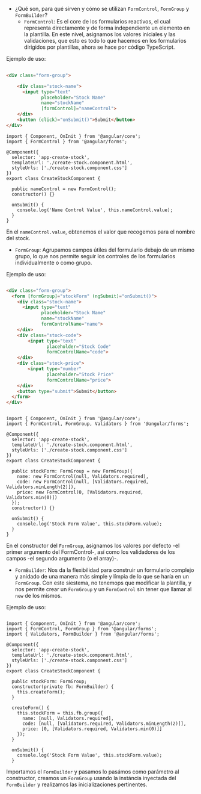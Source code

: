 - ¿Qué son, para qué sirven y cómo se utilizan ``FormControl``, ``FormGroup`` y ``FormBuilder``?
  - ``FormControl``: Es el core de los formularios reactivos, el cual representa directamente y de forma independiente un elemento en la plantilla. En este nivel, asignamos los valores iniciales y las validaciones, que esto es todo lo que hacemos en los formularios dirigidos por plantillas, ahora se hace por código TypeScript.

Ejemplo de uso:

```html
             
<div class="form-group">

    <div class="stock-name">
      <input type="text"
             placeholder="Stock Name"
             name="stockName"
             [formControl]="nameControl"> 
    </div>
    <button (click)="onSubmit()">Submit</button>
</div>      
```

```TS
import { Component, OnInit } from '@angular/core';
import { FormControl } from '@angular/forms';

@Component({
  selector: 'app-create-stock',
  templateUrl: './create-stock.component.html',
  styleUrls: ['./create-stock.component.css']
})
export class CreateStockComponent {

  public nameControl = new FormControl();
  constructor() {}

  onSubmit() {
    console.log('Name Control Value', this.nameControl.value);
  }
}
```

En el ``nameControl.value``, obtenemos el valor que recogemos para el nombre del stock.

  - ``FormGroup``: Agrupamos campos útiles del formulario debajo de un mismo grupo, lo que nos permite seguir los controles de los formularios individualmente o como grupo. 

Ejemplo de uso:

```html

<div class="form-group">
  <form [formGroup]="stockForm" (ngSubmit)="onSubmit()"> 
    <div class="stock-name">
      <input type="text"
             placeholder="Stock Name"
             name="stockName"
             formControlName="name">
    </div>
    <div class="stock-code">
        <input type="text"
               placeholder="Stock Code"
               formControlName="code">
    </div>
    <div class="stock-price">
        <input type="number"
               placeholder="Stock Price"
               formControlName="price">
    </div>
    <button type="submit">Submit</button>
  </form>
</div>
```

````TS

import { Component, OnInit } from '@angular/core';
import { FormControl, FormGroup, Validators } from '@angular/forms';

@Component({
  selector: 'app-create-stock',
  templateUrl: './create-stock.component.html',
  styleUrls: ['./create-stock.component.css']
})
export class CreateStockComponent {

  public stockForm: FormGroup = new FormGroup({
    name: new FormControl(null, Validators.required),
    code: new FormControl(null, [Validators.required, Validators.minLength(2)]),
    price: new FormControl(0, [Validators.required, Validators.min(0)])
  });
  constructor() {}

  onSubmit() {
    console.log('Stock Form Value', this.stockForm.value);
  }
}

````
En el constructor del ``FormGroup``, asignamos los valores por defecto -el primer argumento del FormControl-, así como los validadores de los campos -el segundo argumento (o el array)-.

  - ``FormBuilder``: Nos da la flexibilidad para construir un formulario complejo y anidado de una manera más simple y límpia de lo que se haría en un ``FormGroup``. Con este siestema, no tenemops que modificar la plantilla, y nos permite crear un ``FormGroup`` y un ``FormControl`` sin tener que llamar al ``new`` de los mismos.

Ejemplo de uso:

```TS

import { Component, OnInit } from '@angular/core';
import { FormControl, FormGroup } from '@angular/forms';
import { Validators, FormBuilder } from '@angular/forms';

@Component({
  selector: 'app-create-stock',
  templateUrl: './create-stock.component.html',
  styleUrls: ['./create-stock.component.css']
})
export class CreateStockComponent {

  public stockForm: FormGroup;                 
  constructor(private fb: FormBuilder) {       
    this.createForm();
  }

  createForm() {
    this.stockForm = this.fb.group({             
      name: [null, Validators.required],         
      code: [null, [Validators.required, Validators.minLength(2)]],
      price: [0, [Validators.required, Validators.min(0)]]
    });
  }

  onSubmit() {
    console.log('Stock Form Value', this.stockForm.value);
  }

```

Importamos el ``FormBuilder`` y pasamos lo pasámos como parámetro al constructor, creamos un ``FormGroup`` usando la instáncia inyectada del ``FormBuilder`` y realizamos las inicializaciones pertinentes.
